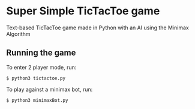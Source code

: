 # Super Simple TicTacToe game

Text-based TicTacToe game made in Python with an AI using the Minimax Algorithm

## Running the game

To enter 2 player mode, run:
```
$ python3 tictactoe.py
```
To play against a minimax bot, run:
```
$ python3 minimaxBot.py
```
